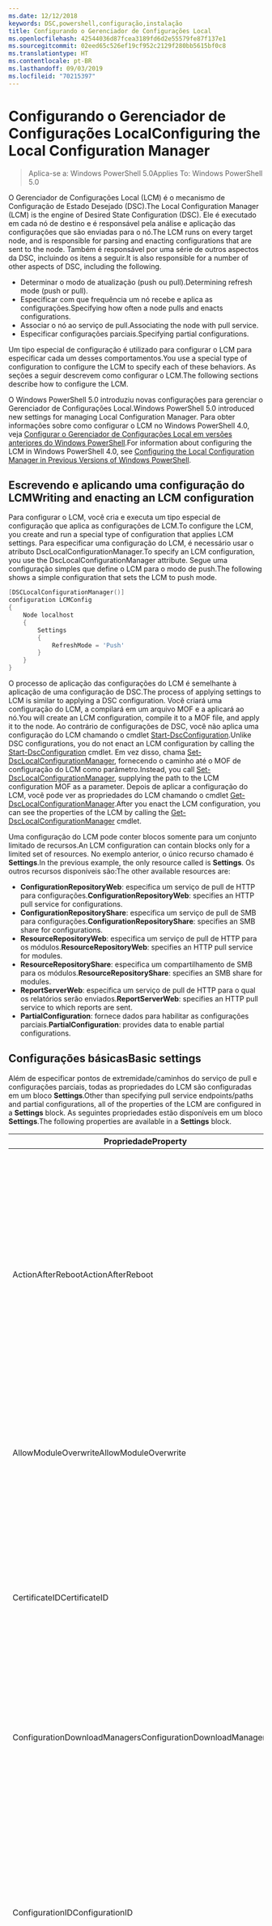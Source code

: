 ```yaml
---
ms.date: 12/12/2018
keywords: DSC,powershell,configuração,instalação
title: Configurando o Gerenciador de Configurações Local
ms.openlocfilehash: 42544036d87fcea3189fd6d2e55579fe87f137e1
ms.sourcegitcommit: 02eed65c526ef19cf952c2129f280bb5615bf0c8
ms.translationtype: HT
ms.contentlocale: pt-BR
ms.lasthandoff: 09/03/2019
ms.locfileid: "70215397"
---
```

# <a name="configuring-the-local-configuration-manager"></a><span data-ttu-id="b42ed-103">Configurando o Gerenciador de Configurações Local</span><span class="sxs-lookup"><span data-stu-id="b42ed-103">Configuring the Local Configuration Manager</span></span>

> <span data-ttu-id="b42ed-104">Aplica-se a: Windows PowerShell 5.0</span><span class="sxs-lookup"><span data-stu-id="b42ed-104">Applies To: Windows PowerShell 5.0</span></span>

<span data-ttu-id="b42ed-105">O Gerenciador de Configurações Local (LCM) é o mecanismo de Configuração de Estado Desejado (DSC).</span><span class="sxs-lookup"><span data-stu-id="b42ed-105">The Local Configuration Manager (LCM) is the engine of Desired State Configuration (DSC).</span></span>
<span data-ttu-id="b42ed-106">Ele é executado em cada nó de destino e é responsável pela análise e aplicação das configurações que são enviadas para o nó.</span><span class="sxs-lookup"><span data-stu-id="b42ed-106">The LCM runs on every target node, and is responsible for parsing and enacting configurations that are sent to the node.</span></span>
<span data-ttu-id="b42ed-107">Também é responsável por uma série de outros aspectos da DSC, incluindo os itens a seguir.</span><span class="sxs-lookup"><span data-stu-id="b42ed-107">It is also responsible for a number of other aspects of DSC, including the following.</span></span>

- <span data-ttu-id="b42ed-108">Determinar o modo de atualização (push ou pull).</span><span class="sxs-lookup"><span data-stu-id="b42ed-108">Determining refresh mode (push or pull).</span></span>
- <span data-ttu-id="b42ed-109">Especificar com que frequência um nó recebe e aplica as configurações.</span><span class="sxs-lookup"><span data-stu-id="b42ed-109">Specifying how often a node pulls and enacts configurations.</span></span>
- <span data-ttu-id="b42ed-110">Associar o nó ao serviço de pull.</span><span class="sxs-lookup"><span data-stu-id="b42ed-110">Associating the node with pull service.</span></span>
- <span data-ttu-id="b42ed-111">Especificar configurações parciais.</span><span class="sxs-lookup"><span data-stu-id="b42ed-111">Specifying partial configurations.</span></span>

<span data-ttu-id="b42ed-112">Um tipo especial de configuração é utilizado para configurar o LCM para especificar cada um desses comportamentos.</span><span class="sxs-lookup"><span data-stu-id="b42ed-112">You use a special type of configuration to configure the LCM to specify each of these behaviors.</span></span>
<span data-ttu-id="b42ed-113">As seções a seguir descrevem como configurar o LCM.</span><span class="sxs-lookup"><span data-stu-id="b42ed-113">The following sections describe how to configure the LCM.</span></span>

<span data-ttu-id="b42ed-114">O Windows PowerShell 5.0 introduziu novas configurações para gerenciar o Gerenciador de Configurações Local.</span><span class="sxs-lookup"><span data-stu-id="b42ed-114">Windows PowerShell 5.0 introduced new settings for managing Local Configuration Manager.</span></span>
<span data-ttu-id="b42ed-115">Para obter informações sobre como configurar o LCM no Windows PowerShell 4.0, veja [Configurar o Gerenciador de Configurações Local em versões anteriores do Windows PowerShell](metaconfig4.md).</span><span class="sxs-lookup"><span data-stu-id="b42ed-115">For information about configuring the LCM in Windows PowerShell 4.0, see [Configuring the Local Configuration Manager in Previous Versions of Windows PowerShell](metaconfig4.md).</span></span>

## <a name="writing-and-enacting-an-lcm-configuration"></a><span data-ttu-id="b42ed-116">Escrevendo e aplicando uma configuração do LCM</span><span class="sxs-lookup"><span data-stu-id="b42ed-116">Writing and enacting an LCM configuration</span></span>

<span data-ttu-id="b42ed-117">Para configurar o LCM, você cria e executa um tipo especial de configuração que aplica as configurações de LCM.</span><span class="sxs-lookup"><span data-stu-id="b42ed-117">To configure the LCM, you create and run a special type of configuration that applies LCM settings.</span></span>
<span data-ttu-id="b42ed-118">Para especificar uma configuração do LCM, é necessário usar o atributo DscLocalConfigurationManager.</span><span class="sxs-lookup"><span data-stu-id="b42ed-118">To specify an LCM configuration, you use the DscLocalConfigurationManager attribute.</span></span>
<span data-ttu-id="b42ed-119">Segue uma configuração simples que define o LCM para o modo de push.</span><span class="sxs-lookup"><span data-stu-id="b42ed-119">The following shows a simple configuration that sets the LCM to push mode.</span></span>

```powershell
[DSCLocalConfigurationManager()]
configuration LCMConfig
{
    Node localhost
    {
        Settings
        {
            RefreshMode = 'Push'
        }
    }
}
```

<span data-ttu-id="b42ed-120">O processo de aplicação das configurações do LCM é semelhante à aplicação de uma configuração de DSC.</span><span class="sxs-lookup"><span data-stu-id="b42ed-120">The process of applying settings to LCM is similar to applying a DSC configuration.</span></span>
<span data-ttu-id="b42ed-121">Você criará uma configuração do LCM, a compilará em um arquivo MOF e a aplicará ao nó.</span><span class="sxs-lookup"><span data-stu-id="b42ed-121">You will create an LCM configuration, compile it to a MOF file, and apply it to the node.</span></span>
<span data-ttu-id="b42ed-122">Ao contrário de configurações de DSC, você não aplica uma configuração do LCM chamando o cmdlet [Start-DscConfiguration](/powershell/module/psdesiredstateconfiguration/start-dscconfiguration).</span><span class="sxs-lookup"><span data-stu-id="b42ed-122">Unlike DSC configurations, you do not enact an LCM configuration by calling the [Start-DscConfiguration](/powershell/module/psdesiredstateconfiguration/start-dscconfiguration) cmdlet.</span></span>
<span data-ttu-id="b42ed-123">Em vez disso, chama [Set-DscLocalConfigurationManager](/powershell/module/PSDesiredStateConfiguration/Set-DscLocalConfigurationManager), fornecendo o caminho até o MOF de configuração do LCM como parâmetro.</span><span class="sxs-lookup"><span data-stu-id="b42ed-123">Instead, you call [Set-DscLocalConfigurationManager](/powershell/module/PSDesiredStateConfiguration/Set-DscLocalConfigurationManager), supplying the path to the LCM configuration MOF as a parameter.</span></span>
<span data-ttu-id="b42ed-124">Depois de aplicar a configuração do LCM, você pode ver as propriedades do LCM chamando o cmdlet [Get-DscLocalConfigurationManager](/powershell/module/PSDesiredStateConfiguration/Get-DscLocalConfigurationManager).</span><span class="sxs-lookup"><span data-stu-id="b42ed-124">After you enact the LCM configuration, you can see the properties of the LCM by calling the [Get-DscLocalConfigurationManager](/powershell/module/PSDesiredStateConfiguration/Get-DscLocalConfigurationManager) cmdlet.</span></span>

<span data-ttu-id="b42ed-125">Uma configuração do LCM pode conter blocos somente para um conjunto limitado de recursos.</span><span class="sxs-lookup"><span data-stu-id="b42ed-125">An LCM configuration can contain blocks only for a limited set of resources.</span></span>
<span data-ttu-id="b42ed-126">No exemplo anterior, o único recurso chamado é **Settings**.</span><span class="sxs-lookup"><span data-stu-id="b42ed-126">In the previous example, the only resource called is **Settings**.</span></span>
<span data-ttu-id="b42ed-127">Os outros recursos disponíveis são:</span><span class="sxs-lookup"><span data-stu-id="b42ed-127">The other available resources are:</span></span>

* <span data-ttu-id="b42ed-128">**ConfigurationRepositoryWeb**: especifica um serviço de pull de HTTP para configurações.</span><span class="sxs-lookup"><span data-stu-id="b42ed-128">**ConfigurationRepositoryWeb**: specifies an HTTP pull service for configurations.</span></span>
* <span data-ttu-id="b42ed-129">**ConfigurationRepositoryShare**: especifica um serviço de pull de SMB para configurações.</span><span class="sxs-lookup"><span data-stu-id="b42ed-129">**ConfigurationRepositoryShare**: specifies an SMB share for configurations.</span></span>
* <span data-ttu-id="b42ed-130">**ResourceRepositoryWeb**: especifica um serviço de pull de HTTP para os módulos.</span><span class="sxs-lookup"><span data-stu-id="b42ed-130">**ResourceRepositoryWeb**: specifies an HTTP pull service for modules.</span></span>
* <span data-ttu-id="b42ed-131">**ResourceRepositoryShare**: especifica um compartilhamento de SMB para os módulos.</span><span class="sxs-lookup"><span data-stu-id="b42ed-131">**ResourceRepositoryShare**: specifies an SMB share for modules.</span></span>
* <span data-ttu-id="b42ed-132">**ReportServerWeb**: especifica um serviço de pull de HTTP para o qual os relatórios serão enviados.</span><span class="sxs-lookup"><span data-stu-id="b42ed-132">**ReportServerWeb**: specifies an HTTP pull service to which reports are sent.</span></span>
* <span data-ttu-id="b42ed-133">**PartialConfiguration**: fornece dados para habilitar as configurações parciais.</span><span class="sxs-lookup"><span data-stu-id="b42ed-133">**PartialConfiguration**: provides data to enable partial configurations.</span></span>

## <a name="basic-settings"></a><span data-ttu-id="b42ed-134">Configurações básicas</span><span class="sxs-lookup"><span data-stu-id="b42ed-134">Basic settings</span></span>

<span data-ttu-id="b42ed-135">Além de especificar pontos de extremidade/caminhos do serviço de pull e configurações parciais, todas as propriedades do LCM são configuradas em um bloco **Settings**.</span><span class="sxs-lookup"><span data-stu-id="b42ed-135">Other than specifying pull service endpoints/paths and partial configurations, all of the properties of the LCM are configured in a **Settings** block.</span></span>
<span data-ttu-id="b42ed-136">As seguintes propriedades estão disponíveis em um bloco **Settings**.</span><span class="sxs-lookup"><span data-stu-id="b42ed-136">The following properties are available in a **Settings** block.</span></span>

|  <span data-ttu-id="b42ed-137">Propriedade</span><span class="sxs-lookup"><span data-stu-id="b42ed-137">Property</span></span>  |  <span data-ttu-id="b42ed-138">Tipo</span><span class="sxs-lookup"><span data-stu-id="b42ed-138">Type</span></span>  |  <span data-ttu-id="b42ed-139">Descrição</span><span class="sxs-lookup"><span data-stu-id="b42ed-139">Description</span></span>   |
|----------- |------- |--------------- |
| <span data-ttu-id="b42ed-140">ActionAfterReboot</span><span class="sxs-lookup"><span data-stu-id="b42ed-140">ActionAfterReboot</span></span>| <span data-ttu-id="b42ed-141">cadeia de caracteres</span><span class="sxs-lookup"><span data-stu-id="b42ed-141">string</span></span>| <span data-ttu-id="b42ed-142">Especifica o que acontece após uma reinicialização durante a aplicação de uma configuração.</span><span class="sxs-lookup"><span data-stu-id="b42ed-142">Specifies what happens after a reboot during the application of a configuration.</span></span> <span data-ttu-id="b42ed-143">Os valores possíveis são __"ContinueConfiguration"__ e __"StopConfiguration"__ .</span><span class="sxs-lookup"><span data-stu-id="b42ed-143">The possible values are __"ContinueConfiguration"__ and __"StopConfiguration"__.</span></span> <ul><li> <span data-ttu-id="b42ed-144">__ContinueConfiguration__: continuar a aplicar a configuração atual após a reinicialização do computador.</span><span class="sxs-lookup"><span data-stu-id="b42ed-144">__ContinueConfiguration__: Continue applying the current configuration after machine reboot.</span></span> <span data-ttu-id="b42ed-145">Este é o valor padrão</span><span class="sxs-lookup"><span data-stu-id="b42ed-145">This is the default value</span></span></li><li><span data-ttu-id="b42ed-146">__StopConfiguration__: parar a configuração atual após a reinicialização do computador.</span><span class="sxs-lookup"><span data-stu-id="b42ed-146">__StopConfiguration__: Stop the current configuration after machine reboot.</span></span></li></ul>|
| <span data-ttu-id="b42ed-147">AllowModuleOverwrite</span><span class="sxs-lookup"><span data-stu-id="b42ed-147">AllowModuleOverwrite</span></span>| <span data-ttu-id="b42ed-148">bool</span><span class="sxs-lookup"><span data-stu-id="b42ed-148">bool</span></span>| <span data-ttu-id="b42ed-149">__$TRUE__ se as novas configurações baixadas do serviço de pull tiverem permissão para substituir as antigas no nó de destino.</span><span class="sxs-lookup"><span data-stu-id="b42ed-149">__$TRUE__ if new configurations downloaded from the pull service are allowed to overwrite the old ones on the target node.</span></span> <span data-ttu-id="b42ed-150">Caso contrário, $FALSE.</span><span class="sxs-lookup"><span data-stu-id="b42ed-150">Otherwise, $FALSE.</span></span>|
| <span data-ttu-id="b42ed-151">CertificateID</span><span class="sxs-lookup"><span data-stu-id="b42ed-151">CertificateID</span></span>| <span data-ttu-id="b42ed-152">cadeia de caracteres</span><span class="sxs-lookup"><span data-stu-id="b42ed-152">string</span></span>| <span data-ttu-id="b42ed-153">A impressão digital de um certificado usado para proteger as credenciais passadas em uma configuração.</span><span class="sxs-lookup"><span data-stu-id="b42ed-153">The thumbprint of a certificate used to secure credentials passed in a configuration.</span></span> <span data-ttu-id="b42ed-154">Para obter mais informações, consulte [Quer proteger credenciais na Configuração de Estado Desejado do Windows PowerShell?](http://blogs.msdn.com/b/powershell/archive/2014/01/31/want-to-secure-credentials-in-windows-powershell-desired-state-configuration.aspx).</span><span class="sxs-lookup"><span data-stu-id="b42ed-154">For more information see [Want to secure credentials in Windows PowerShell Desired State Configuration](http://blogs.msdn.com/b/powershell/archive/2014/01/31/want-to-secure-credentials-in-windows-powershell-desired-state-configuration.aspx)?.</span></span> <br> <span data-ttu-id="b42ed-155">__Observação:__ isso será gerenciado automaticamente se estiver usando o serviço de pull de DSC de Automação do Azure.</span><span class="sxs-lookup"><span data-stu-id="b42ed-155">__Note:__ this is managed automatically if using Azure Automation DSC pull service.</span></span>|
| <span data-ttu-id="b42ed-156">ConfigurationDownloadManagers</span><span class="sxs-lookup"><span data-stu-id="b42ed-156">ConfigurationDownloadManagers</span></span>| <span data-ttu-id="b42ed-157">CimInstance[]</span><span class="sxs-lookup"><span data-stu-id="b42ed-157">CimInstance[]</span></span>| <span data-ttu-id="b42ed-158">Obsoleto.</span><span class="sxs-lookup"><span data-stu-id="b42ed-158">Obsolete.</span></span> <span data-ttu-id="b42ed-159">Use os blocos __ConfigurationRepositoryWeb__ e __ConfigurationRepositoryShare__ para definir pontos de extremidade de serviço de pull de configuração.</span><span class="sxs-lookup"><span data-stu-id="b42ed-159">Use __ConfigurationRepositoryWeb__ and __ConfigurationRepositoryShare__ blocks to define configuration pull service endpoints.</span></span>|
| <span data-ttu-id="b42ed-160">ConfigurationID</span><span class="sxs-lookup"><span data-stu-id="b42ed-160">ConfigurationID</span></span>| <span data-ttu-id="b42ed-161">cadeia de caracteres</span><span class="sxs-lookup"><span data-stu-id="b42ed-161">string</span></span>| <span data-ttu-id="b42ed-162">Para compatibilidade com versões anteriores do serviço de pull.</span><span class="sxs-lookup"><span data-stu-id="b42ed-162">For backwards compatibility with older pull service versions.</span></span> <span data-ttu-id="b42ed-163">Um GUID que identifica o arquivo de configuração que deve ser obtido de um serviço de pull.</span><span class="sxs-lookup"><span data-stu-id="b42ed-163">A GUID that identifies the configuration file to get from a pull service.</span></span> <span data-ttu-id="b42ed-164">O nó efetuará o pull das configurações serviço de pull se o nome do MOF de configuração for ConfigurationID.mof.</span><span class="sxs-lookup"><span data-stu-id="b42ed-164">The node will pull configurations on the pull service if the name of the configuration MOF is named ConfigurationID.mof.</span></span><br> <span data-ttu-id="b42ed-165">__Observação:__ Se você definir essa propriedade, o registro do nó com um serviço de pull usando __RegistrationKey__ não funcionará.</span><span class="sxs-lookup"><span data-stu-id="b42ed-165">__Note:__ If you set this property, registering the node with a pull service by using __RegistrationKey__ does not work.</span></span> <span data-ttu-id="b42ed-166">Para obter mais informações, consulte [Configurando um cliente de pull com nomes de configuração](../pull-server/pullClientConfigNames.md).</span><span class="sxs-lookup"><span data-stu-id="b42ed-166">For more information, see [Setting up a pull client with configuration names](../pull-server/pullClientConfigNames.md).</span></span>|
| <span data-ttu-id="b42ed-167">ConfigurationMode</span><span class="sxs-lookup"><span data-stu-id="b42ed-167">ConfigurationMode</span></span>| <span data-ttu-id="b42ed-168">cadeia de caracteres</span><span class="sxs-lookup"><span data-stu-id="b42ed-168">string</span></span> | <span data-ttu-id="b42ed-169">Especifica como o LCM realmente aplica a configuração aos nós de destino.</span><span class="sxs-lookup"><span data-stu-id="b42ed-169">Specifies how the LCM actually applies the configuration to the target nodes.</span></span> <span data-ttu-id="b42ed-170">Os valores possíveis são __"ApplyOnly"__ , __"ApplyAndMonitor"__ e __"ApplyAndAutoCorrect"__ .</span><span class="sxs-lookup"><span data-stu-id="b42ed-170">Possible values are __"ApplyOnly"__,__"ApplyAndMonitor"__, and __"ApplyAndAutoCorrect"__.</span></span> <ul><li><span data-ttu-id="b42ed-171">__ApplyOnly__: a DSC aplica a configuração e não faz nada além disso, a menos que uma nova configuração seja enviada por push para o nó de destino ou quando o pull de uma nova configuração for efetuado de um serviço.</span><span class="sxs-lookup"><span data-stu-id="b42ed-171">__ApplyOnly__: DSC applies the configuration and does nothing further unless a new configuration is pushed to the target node or when a new configuration is pulled from a service.</span></span> <span data-ttu-id="b42ed-172">Depois da aplicação inicial de uma nova configuração, a DSC não procura um dessincronização em relação a um estado previamente configurado.</span><span class="sxs-lookup"><span data-stu-id="b42ed-172">After initial application of a new configuration, DSC does not check for drift from a previously configured state.</span></span> <span data-ttu-id="b42ed-173">Observe que a DSC tentará aplicar a configuração até obter êxito antes que __ApplyOnly__ entre em vigor.</span><span class="sxs-lookup"><span data-stu-id="b42ed-173">Note that DSC will attempt to apply the configuration until it is successful before __ApplyOnly__ takes effect.</span></span> </li><li> <span data-ttu-id="b42ed-174">__ApplyAndMonitor__: Este é o valor padrão.</span><span class="sxs-lookup"><span data-stu-id="b42ed-174">__ApplyAndMonitor__: This is the default value.</span></span> <span data-ttu-id="b42ed-175">O LCM aplica as novas configurações.</span><span class="sxs-lookup"><span data-stu-id="b42ed-175">The LCM applies any new configurations.</span></span> <span data-ttu-id="b42ed-176">Após a aplicação inicial de uma nova configuração, se o nó de destino estiver dessincronizado em relação ao estado desejado, a DSC relatará a discrepância nos logs.</span><span class="sxs-lookup"><span data-stu-id="b42ed-176">After initial application of a new configuration, if the target node drifts from the desired state, DSC reports the discrepancy in logs.</span></span> <span data-ttu-id="b42ed-177">Observe que a DSC tentará aplicar a configuração até obter êxito antes que __ApplyAndMonitor__ entre em vigor.</span><span class="sxs-lookup"><span data-stu-id="b42ed-177">Note that DSC will attempt to apply the configuration until it is successful before __ApplyAndMonitor__ takes effect.</span></span></li><li><span data-ttu-id="b42ed-178">__ApplyAndAutoCorrect__: o DSC aplica as novas configurações.</span><span class="sxs-lookup"><span data-stu-id="b42ed-178">__ApplyAndAutoCorrect__: DSC applies any new configurations.</span></span> <span data-ttu-id="b42ed-179">Após a aplicação inicial de uma nova configuração, se o nó de destino estiver dessincronizado em relação ao estado desejado, a DSC relatará a discrepância nos logs e reaplica a configuração atual.</span><span class="sxs-lookup"><span data-stu-id="b42ed-179">After initial application of a new configuration, if the target node drifts from the desired state, DSC reports the discrepancy in logs, and then re-applies the current configuration.</span></span></li></ul>|
| <span data-ttu-id="b42ed-180">ConfigurationModeFrequencyMins</span><span class="sxs-lookup"><span data-stu-id="b42ed-180">ConfigurationModeFrequencyMins</span></span>| <span data-ttu-id="b42ed-181">UInt32</span><span class="sxs-lookup"><span data-stu-id="b42ed-181">UInt32</span></span>| <span data-ttu-id="b42ed-182">A frequência, em minutos, em que a configuração atual é verificada e aplicada.</span><span class="sxs-lookup"><span data-stu-id="b42ed-182">How often, in minutes, the current configuration is checked and applied.</span></span> <span data-ttu-id="b42ed-183">Essa propriedade será ignorada se a propriedade ConfigurationMode estiver definida como ApplyOnly.</span><span class="sxs-lookup"><span data-stu-id="b42ed-183">This property is ignored if the ConfigurationMode property is set to ApplyOnly.</span></span> <span data-ttu-id="b42ed-184">O valor padrão é 15.</span><span class="sxs-lookup"><span data-stu-id="b42ed-184">The default value is 15.</span></span>|
| <span data-ttu-id="b42ed-185">DebugMode</span><span class="sxs-lookup"><span data-stu-id="b42ed-185">DebugMode</span></span>| <span data-ttu-id="b42ed-186">cadeia de caracteres</span><span class="sxs-lookup"><span data-stu-id="b42ed-186">string</span></span>| <span data-ttu-id="b42ed-187">Os valores possíveis são __None__, __ForceModuleImport__ e __All__.</span><span class="sxs-lookup"><span data-stu-id="b42ed-187">Possible values are __None__, __ForceModuleImport__, and __All__.</span></span> <ul><li><span data-ttu-id="b42ed-188">Defina como __None__ para usar os recursos armazenados em cache.</span><span class="sxs-lookup"><span data-stu-id="b42ed-188">Set to __None__ to use cached resources.</span></span> <span data-ttu-id="b42ed-189">Este é o padrão e deve ser usada em cenários de produção.</span><span class="sxs-lookup"><span data-stu-id="b42ed-189">This is the default and should be used in production scenarios.</span></span></li><li><span data-ttu-id="b42ed-190">Definir como __ForceModuleImport__ fará com que o LCM recarregue todos os módulos de recursos DSC, mesmo se tiverem sido carregados e armazenados em cache anteriormente.</span><span class="sxs-lookup"><span data-stu-id="b42ed-190">Setting to __ForceModuleImport__, causes the LCM to reload any DSC resource modules, even if they have been previously loaded and cached.</span></span> <span data-ttu-id="b42ed-191">Isso afeta o desempenho das operações de DSC, já que cada módulo é recarregado no momento do uso.</span><span class="sxs-lookup"><span data-stu-id="b42ed-191">This impacts the performance of DSC operations as each module is reloaded on use.</span></span> <span data-ttu-id="b42ed-192">Normalmente, você usaria esse valor durante a depuração de um recurso</span><span class="sxs-lookup"><span data-stu-id="b42ed-192">Typically you would use this value while debugging a resource</span></span></li><li><span data-ttu-id="b42ed-193">Nesta versão, __All__ é o mesmo que __ForceModuleImport__</span><span class="sxs-lookup"><span data-stu-id="b42ed-193">In this release, __All__ is same as __ForceModuleImport__</span></span></li></ul> |
| <span data-ttu-id="b42ed-194">RebootNodeIfNeeded</span><span class="sxs-lookup"><span data-stu-id="b42ed-194">RebootNodeIfNeeded</span></span>| <span data-ttu-id="b42ed-195">bool</span><span class="sxs-lookup"><span data-stu-id="b42ed-195">bool</span></span>| <span data-ttu-id="b42ed-196">defina como `$true` para permitir que os recursos reinicializem o nó usando o sinalizador `$global:DSCMachineStatus`.</span><span class="sxs-lookup"><span data-stu-id="b42ed-196">Set this to `$true` to allow resources to reboot the Node using the `$global:DSCMachineStatus` flag.</span></span> <span data-ttu-id="b42ed-197">Caso contrário, você precisará reinicializar manualmente o nó para qualquer configuração que exigir.</span><span class="sxs-lookup"><span data-stu-id="b42ed-197">Otherwise, you will have to manually reboot the node for any configuration that requires it.</span></span> <span data-ttu-id="b42ed-198">O valor padrão é `$false`.</span><span class="sxs-lookup"><span data-stu-id="b42ed-198">The default value is `$false`.</span></span> <span data-ttu-id="b42ed-199">Para usar essa configuração quando uma condição de reinicialização for representada por algo diferente do DSC (como o Windows Installer), combine essa configuração com o módulo [xPendingReboot](https://github.com/powershell/xpendingreboot).</span><span class="sxs-lookup"><span data-stu-id="b42ed-199">To use this setting when a reboot condition is enacted by something other than DSC (such as Windows Installer), combine this setting with the [xPendingReboot](https://github.com/powershell/xpendingreboot) module.</span></span>|
| <span data-ttu-id="b42ed-200">RefreshMode</span><span class="sxs-lookup"><span data-stu-id="b42ed-200">RefreshMode</span></span>| <span data-ttu-id="b42ed-201">cadeia de caracteres</span><span class="sxs-lookup"><span data-stu-id="b42ed-201">string</span></span>| <span data-ttu-id="b42ed-202">Especifica como o LCM obtém as configurações.</span><span class="sxs-lookup"><span data-stu-id="b42ed-202">Specifies how the LCM gets configurations.</span></span> <span data-ttu-id="b42ed-203">Os valores possíveis são __"Disabled"__ , __"Push"__ e __"Pull"__ .</span><span class="sxs-lookup"><span data-stu-id="b42ed-203">The possible values are __"Disabled"__, __"Push"__, and __"Pull"__.</span></span> <ul><li><span data-ttu-id="b42ed-204">__Disabled__: as configurações do DSC estão desabilitadas para este nó.</span><span class="sxs-lookup"><span data-stu-id="b42ed-204">__Disabled__: DSC configurations are disabled for this node.</span></span></li><li> <span data-ttu-id="b42ed-205">__Push__: as configurações são iniciadas chamando o cmdlet [Start-DscConfiguration](/powershell/module/psdesiredstateconfiguration/start-dscconfiguration).</span><span class="sxs-lookup"><span data-stu-id="b42ed-205">__Push__: Configurations are initiated by calling the [Start-DscConfiguration](/powershell/module/psdesiredstateconfiguration/start-dscconfiguration) cmdlet.</span></span> <span data-ttu-id="b42ed-206">A configuração é aplicada imediatamente ao nó.</span><span class="sxs-lookup"><span data-stu-id="b42ed-206">The configuration is applied immediately to the node.</span></span> <span data-ttu-id="b42ed-207">Este é o valor padrão.</span><span class="sxs-lookup"><span data-stu-id="b42ed-207">This is the default value.</span></span></li><li><span data-ttu-id="b42ed-208">__Pull:__ o nó está configurado para verificar regularmente as configurações de um serviço de pull ou caminho SMB.</span><span class="sxs-lookup"><span data-stu-id="b42ed-208">__Pull:__ The node is configured to regularly check for configurations from a pull service or SMB path.</span></span> <span data-ttu-id="b42ed-209">Se essa propriedade estiver definida como __Pull__, você deverá especificar um caminho de (serviço) HTTP ou (compartilhamento) SMB em um bloco __ConfigurationRepositoryWeb__ ou __ConfigurationRepositoryShare__.</span><span class="sxs-lookup"><span data-stu-id="b42ed-209">If this property is set to __Pull__, you must specify an HTTP (service) or SMB (share) path in a __ConfigurationRepositoryWeb__ or __ConfigurationRepositoryShare__ block.</span></span></li></ul>|
| <span data-ttu-id="b42ed-210">RefreshFrequencyMins</span><span class="sxs-lookup"><span data-stu-id="b42ed-210">RefreshFrequencyMins</span></span>| <span data-ttu-id="b42ed-211">Uint32</span><span class="sxs-lookup"><span data-stu-id="b42ed-211">Uint32</span></span>| <span data-ttu-id="b42ed-212">O intervalo de tempo, em minutos, em que o LCM verifica um serviço de pull para obter configurações atualizadas.</span><span class="sxs-lookup"><span data-stu-id="b42ed-212">The time interval, in minutes, at which the LCM checks a pull service to get updated configurations.</span></span> <span data-ttu-id="b42ed-213">Esse valor será ignorado se o LCM não estiver configurado no modo de pull.</span><span class="sxs-lookup"><span data-stu-id="b42ed-213">This value is ignored if the LCM is not configured in pull mode.</span></span> <span data-ttu-id="b42ed-214">O valor padrão é 30.</span><span class="sxs-lookup"><span data-stu-id="b42ed-214">The default value is 30.</span></span>|
| <span data-ttu-id="b42ed-215">ReportManagers</span><span class="sxs-lookup"><span data-stu-id="b42ed-215">ReportManagers</span></span>| <span data-ttu-id="b42ed-216">CimInstance[]</span><span class="sxs-lookup"><span data-stu-id="b42ed-216">CimInstance[]</span></span>| <span data-ttu-id="b42ed-217">Obsoleto.</span><span class="sxs-lookup"><span data-stu-id="b42ed-217">Obsolete.</span></span> <span data-ttu-id="b42ed-218">Use blocos __ReportServerWeb__ para definir um ponto de extremidade para enviar dados de relatório a um serviço de pull.</span><span class="sxs-lookup"><span data-stu-id="b42ed-218">Use __ReportServerWeb__ blocks to define an endpoint to send reporting data to a pull service.</span></span>|
| <span data-ttu-id="b42ed-219">ResourceModuleManagers</span><span class="sxs-lookup"><span data-stu-id="b42ed-219">ResourceModuleManagers</span></span>| <span data-ttu-id="b42ed-220">CimInstance[]</span><span class="sxs-lookup"><span data-stu-id="b42ed-220">CimInstance[]</span></span>| <span data-ttu-id="b42ed-221">Obsoleto.</span><span class="sxs-lookup"><span data-stu-id="b42ed-221">Obsolete.</span></span> <span data-ttu-id="b42ed-222">Use os blocos __ResourceRepositoryWeb__ e __ResourceRepositoryShare__ para definir pontos de extremidade HTTP do serviço de pull ou caminhos SMB, respectivamente.</span><span class="sxs-lookup"><span data-stu-id="b42ed-222">Use __ResourceRepositoryWeb__ and __ResourceRepositoryShare__ blocks to define pull service HTTP endpoints or SMB paths, respectively.</span></span>|
| <span data-ttu-id="b42ed-223">PartialConfigurations</span><span class="sxs-lookup"><span data-stu-id="b42ed-223">PartialConfigurations</span></span>| <span data-ttu-id="b42ed-224">CimInstance</span><span class="sxs-lookup"><span data-stu-id="b42ed-224">CimInstance</span></span>| <span data-ttu-id="b42ed-225">Não foi implementado.</span><span class="sxs-lookup"><span data-stu-id="b42ed-225">Not implemented.</span></span> <span data-ttu-id="b42ed-226">Não use.</span><span class="sxs-lookup"><span data-stu-id="b42ed-226">Do not use.</span></span>|
| <span data-ttu-id="b42ed-227">StatusRetentionTimeInDays</span><span class="sxs-lookup"><span data-stu-id="b42ed-227">StatusRetentionTimeInDays</span></span> | <span data-ttu-id="b42ed-228">UInt32</span><span class="sxs-lookup"><span data-stu-id="b42ed-228">UInt32</span></span>| <span data-ttu-id="b42ed-229">O número de dias que o LCM mantém o status da configuração atual.</span><span class="sxs-lookup"><span data-stu-id="b42ed-229">The number of days the LCM keeps the status of the current configuration.</span></span>|

> [!NOTE]
> <span data-ttu-id="b42ed-230">O LCM inicia o ciclo **ConfigurationModeFrequencyMins** com base em:</span><span class="sxs-lookup"><span data-stu-id="b42ed-230">The LCM starts the **ConfigurationModeFrequencyMins** cycle based on:</span></span>
>
> - <span data-ttu-id="b42ed-231">Uma nova metaconfiguração aplicada usando `Set-DscLocalConfigurationManager`</span><span class="sxs-lookup"><span data-stu-id="b42ed-231">A new metaconfig is applied using `Set-DscLocalConfigurationManager`</span></span>
> - <span data-ttu-id="b42ed-232">Uma reinicialização do computador</span><span class="sxs-lookup"><span data-stu-id="b42ed-232">A machine restart</span></span>
>
> <span data-ttu-id="b42ed-233">Para qualquer condição em que o processo de temporizador apresentar uma falha, ela será detectada dentro de 30 segundos e o ciclo será reiniciado.</span><span class="sxs-lookup"><span data-stu-id="b42ed-233">For any condition where the timer process experiences a crash, that will be detected within 30 seconds and the cycle will be restarted.</span></span>
> <span data-ttu-id="b42ed-234">Uma operação simultânea pode atrasar o início do ciclo; se a duração dessa operação ultrapassar a frequência de ciclo configurada, o próximo temporizador não será iniciado.</span><span class="sxs-lookup"><span data-stu-id="b42ed-234">A concurrent operation could delay the cycle from being started, if the duration of this operation exceeds the configured cycle frequency, the next timer will not start.</span></span>
>
> <span data-ttu-id="b42ed-235">Por exemplo, a metaconfiguração é configurada com uma frequência de pull de 15 minutos e um pull ocorre em T1.</span><span class="sxs-lookup"><span data-stu-id="b42ed-235">Example, the metaconfig is configured at a 15 minute pull frequency and a pull occurs at T1.</span></span>  <span data-ttu-id="b42ed-236">O Nó não conclui o trabalho por 16 minutos.</span><span class="sxs-lookup"><span data-stu-id="b42ed-236">The Node does not finish work for 16 minutes.</span></span>  <span data-ttu-id="b42ed-237">O primeiro ciclo de 15 minutos será ignorado e próximo pull ocorrerá em T1 + 15 + 15.</span><span class="sxs-lookup"><span data-stu-id="b42ed-237">The first 15 minute cycle is ignored, and next pull will happen at T1+15+15.</span></span>

## <a name="pull-service"></a><span data-ttu-id="b42ed-238">Serviço de pull</span><span class="sxs-lookup"><span data-stu-id="b42ed-238">Pull service</span></span>

<span data-ttu-id="b42ed-239">A configuração do LCM dá suporte à definição dos seguintes tipos de ponto de extremidade de serviço de pull:</span><span class="sxs-lookup"><span data-stu-id="b42ed-239">LCM configuration supports defining the following types of pull service endpoints:</span></span>

- <span data-ttu-id="b42ed-240">**Servidor de configuração**: um repositório para configurações de DSC.</span><span class="sxs-lookup"><span data-stu-id="b42ed-240">**Configuration server**: A repository for DSC configurations.</span></span> <span data-ttu-id="b42ed-241">Defina os servidores de configuração usando blocos **ConfigurationRepositoryWeb** (para servidores baseados na Web) e **ConfigurationRepositoryShare** (para servidores baseados em SMB).</span><span class="sxs-lookup"><span data-stu-id="b42ed-241">Define configuration servers by using **ConfigurationRepositoryWeb** (for web-based servers) and **ConfigurationRepositoryShare** (for SMB-based servers) blocks.</span></span>
- <span data-ttu-id="b42ed-242">**Servidor de recursos**: um repositório de recursos DSC, empacotados como módulos do PowerShell.</span><span class="sxs-lookup"><span data-stu-id="b42ed-242">**Resource server**: A repository for DSC resources, packaged as PowerShell modules.</span></span> <span data-ttu-id="b42ed-243">Defina os servidores de recurso usando blocos **ResourceRepositoryWeb** (para servidores baseados na Web) e **ResourceRepositoryShare** (para servidores baseados em SMB).</span><span class="sxs-lookup"><span data-stu-id="b42ed-243">Define resource servers by using **ResourceRepositoryWeb** (for web-based servers) and **ResourceRepositoryShare** (for SMB-based servers) blocks.</span></span>
- <span data-ttu-id="b42ed-244">**Servidor de relatório**: um serviço para o qual o DSC envia dados de relatório.</span><span class="sxs-lookup"><span data-stu-id="b42ed-244">**Report server**: A service that DSC sends report data to.</span></span> <span data-ttu-id="b42ed-245">Defina os servidores de relatório usando blocos **ReportServerWeb**.</span><span class="sxs-lookup"><span data-stu-id="b42ed-245">Define report servers by using **ReportServerWeb** blocks.</span></span> <span data-ttu-id="b42ed-246">Um servidor de relatório deve ser um serviço Web.</span><span class="sxs-lookup"><span data-stu-id="b42ed-246">A report server must be a web service.</span></span>

<span data-ttu-id="b42ed-247">Para obter mais detalhes sobre o serviço de pull, veja [Serviço de pull de Desired State Configuration](../pull-server/pullServer.md).</span><span class="sxs-lookup"><span data-stu-id="b42ed-247">For more details on pull service see, [Desired State Configuration Pull Service](../pull-server/pullServer.md).</span></span>

## <a name="configuration-server-blocks"></a><span data-ttu-id="b42ed-248">Blocos do servidor de configuração</span><span class="sxs-lookup"><span data-stu-id="b42ed-248">Configuration server blocks</span></span>

<span data-ttu-id="b42ed-249">Para definir um servidor de configuração baseado na Web, crie um bloco **ConfigurationRepositoryWeb**.</span><span class="sxs-lookup"><span data-stu-id="b42ed-249">To define a web-based configuration server, you create a **ConfigurationRepositoryWeb** block.</span></span>
<span data-ttu-id="b42ed-250">Um **ConfigurationRepositoryWeb** define as propriedades a seguir.</span><span class="sxs-lookup"><span data-stu-id="b42ed-250">A **ConfigurationRepositoryWeb** defines the following properties.</span></span>

|<span data-ttu-id="b42ed-251">Propriedade</span><span class="sxs-lookup"><span data-stu-id="b42ed-251">Property</span></span>|<span data-ttu-id="b42ed-252">Tipo</span><span class="sxs-lookup"><span data-stu-id="b42ed-252">Type</span></span>|<span data-ttu-id="b42ed-253">Descrição</span><span class="sxs-lookup"><span data-stu-id="b42ed-253">Description</span></span>|
|---|---|---|
|<span data-ttu-id="b42ed-254">AllowUnsecureConnection</span><span class="sxs-lookup"><span data-stu-id="b42ed-254">AllowUnsecureConnection</span></span>|<span data-ttu-id="b42ed-255">bool</span><span class="sxs-lookup"><span data-stu-id="b42ed-255">bool</span></span>|<span data-ttu-id="b42ed-256">Defina como **$TRUE** para permitir conexões entre o nó e o servidor sem autenticação.</span><span class="sxs-lookup"><span data-stu-id="b42ed-256">Set to **$TRUE** to allow connections from the node to the server without authentication.</span></span> <span data-ttu-id="b42ed-257">Defina como **$FALSE** para exigir autenticação.</span><span class="sxs-lookup"><span data-stu-id="b42ed-257">Set to **$FALSE** to require authentication.</span></span>|
|<span data-ttu-id="b42ed-258">CertificateID</span><span class="sxs-lookup"><span data-stu-id="b42ed-258">CertificateID</span></span>|<span data-ttu-id="b42ed-259">cadeia de caracteres</span><span class="sxs-lookup"><span data-stu-id="b42ed-259">string</span></span>|<span data-ttu-id="b42ed-260">A impressão digital de um certificado usado para autenticar o servidor.</span><span class="sxs-lookup"><span data-stu-id="b42ed-260">The thumbprint of a certificate used to authenticate to the server.</span></span>|
|<span data-ttu-id="b42ed-261">ConfigurationNames</span><span class="sxs-lookup"><span data-stu-id="b42ed-261">ConfigurationNames</span></span>|<span data-ttu-id="b42ed-262">String[]</span><span class="sxs-lookup"><span data-stu-id="b42ed-262">String[]</span></span>|<span data-ttu-id="b42ed-263">Uma matriz de nomes de configurações que serão retiradas por pull pelo nó de destino.</span><span class="sxs-lookup"><span data-stu-id="b42ed-263">An array of names of configurations to be pulled by the target node.</span></span> <span data-ttu-id="b42ed-264">Serão usadas apenas se o nó for registrado com o serviço de pull usando uma **RegistrationKey**.</span><span class="sxs-lookup"><span data-stu-id="b42ed-264">These are used only if the node is registered with the pull service by using a **RegistrationKey**.</span></span> <span data-ttu-id="b42ed-265">Para obter mais informações, consulte [Configurando um cliente de pull com nomes de configuração](../pull-server/pullClientConfigNames.md).</span><span class="sxs-lookup"><span data-stu-id="b42ed-265">For more information, see [Setting up a pull client with configuration names](../pull-server/pullClientConfigNames.md).</span></span>|
|<span data-ttu-id="b42ed-266">RegistrationKey</span><span class="sxs-lookup"><span data-stu-id="b42ed-266">RegistrationKey</span></span>|<span data-ttu-id="b42ed-267">cadeia de caracteres</span><span class="sxs-lookup"><span data-stu-id="b42ed-267">string</span></span>|<span data-ttu-id="b42ed-268">Um GUID que registra o nó com o serviço de pull.</span><span class="sxs-lookup"><span data-stu-id="b42ed-268">A GUID that registers the node with the pull service.</span></span> <span data-ttu-id="b42ed-269">Para obter mais informações, consulte [Configurando um cliente de pull com nomes de configuração](../pull-server/pullClientConfigNames.md).</span><span class="sxs-lookup"><span data-stu-id="b42ed-269">For more information, see [Setting up a pull client with configuration names](../pull-server/pullClientConfigNames.md).</span></span>|
|<span data-ttu-id="b42ed-270">ServerURL</span><span class="sxs-lookup"><span data-stu-id="b42ed-270">ServerURL</span></span>|<span data-ttu-id="b42ed-271">cadeia de caracteres</span><span class="sxs-lookup"><span data-stu-id="b42ed-271">string</span></span>|<span data-ttu-id="b42ed-272">A URL do serviço de configuração.</span><span class="sxs-lookup"><span data-stu-id="b42ed-272">The URL of the configuration service.</span></span>|
|<span data-ttu-id="b42ed-273">ProxyURL\*</span><span class="sxs-lookup"><span data-stu-id="b42ed-273">ProxyURL\*</span></span>|<span data-ttu-id="b42ed-274">cadeia de caracteres</span><span class="sxs-lookup"><span data-stu-id="b42ed-274">string</span></span>|<span data-ttu-id="b42ed-275">A URL do proxy http a ser usada ao se comunicar com o serviço de configuração.</span><span class="sxs-lookup"><span data-stu-id="b42ed-275">The URL of the http proxy to use when communicating with the configuration service.</span></span>|
|<span data-ttu-id="b42ed-276">ProxyCredential\*</span><span class="sxs-lookup"><span data-stu-id="b42ed-276">ProxyCredential\*</span></span>|<span data-ttu-id="b42ed-277">pscredential</span><span class="sxs-lookup"><span data-stu-id="b42ed-277">pscredential</span></span>|<span data-ttu-id="b42ed-278">Credencial a ser usada para o proxy http.</span><span class="sxs-lookup"><span data-stu-id="b42ed-278">Credential to use for the http proxy.</span></span>|

> [!NOTE]
> * <span data-ttu-id="b42ed-279">Compatível com as versões 1809 e posteriores do Windows.</span><span class="sxs-lookup"><span data-stu-id="b42ed-279">Supported in Windows versions 1809 and later.</span></span>

<span data-ttu-id="b42ed-280">Um exemplo de script para simplificar a configuração do valor ConfigurationRepositoryWeb para nós locais está disponível - confira [Geração de metaconfigurações de DSC](https://docs.microsoft.com/azure/automation/automation-dsc-onboarding#generating-dsc-metaconfigurations)</span><span class="sxs-lookup"><span data-stu-id="b42ed-280">An example script to simplify configuring the ConfigurationRepositoryWeb value for on-premises nodes is available - see [Generating DSC metaconfigurations](https://docs.microsoft.com/azure/automation/automation-dsc-onboarding#generating-dsc-metaconfigurations)</span></span>

<span data-ttu-id="b42ed-281">Para definir um servidor de configuração baseado em SMB, crie um bloco **ConfigurationRepositoryShare**.</span><span class="sxs-lookup"><span data-stu-id="b42ed-281">To define an SMB-based configuration server, you create a **ConfigurationRepositoryShare** block.</span></span>
<span data-ttu-id="b42ed-282">Um **ConfigurationRepositoryShare** define as propriedades a seguir.</span><span class="sxs-lookup"><span data-stu-id="b42ed-282">A **ConfigurationRepositoryShare** defines the following properties.</span></span>

|<span data-ttu-id="b42ed-283">Propriedade</span><span class="sxs-lookup"><span data-stu-id="b42ed-283">Property</span></span>|<span data-ttu-id="b42ed-284">Tipo</span><span class="sxs-lookup"><span data-stu-id="b42ed-284">Type</span></span>|<span data-ttu-id="b42ed-285">Descrição</span><span class="sxs-lookup"><span data-stu-id="b42ed-285">Description</span></span>|
|---|---|---|
|<span data-ttu-id="b42ed-286">Credential</span><span class="sxs-lookup"><span data-stu-id="b42ed-286">Credential</span></span>|<span data-ttu-id="b42ed-287">MSFT_Credential</span><span class="sxs-lookup"><span data-stu-id="b42ed-287">MSFT_Credential</span></span>|<span data-ttu-id="b42ed-288">A credencial usada para autenticar para o compartilhamento SMB.</span><span class="sxs-lookup"><span data-stu-id="b42ed-288">The credential used to authenticate to the SMB share.</span></span>|
|<span data-ttu-id="b42ed-289">SourcePath</span><span class="sxs-lookup"><span data-stu-id="b42ed-289">SourcePath</span></span>|<span data-ttu-id="b42ed-290">cadeia de caracteres</span><span class="sxs-lookup"><span data-stu-id="b42ed-290">string</span></span>|<span data-ttu-id="b42ed-291">O caminho do compartilhamento SMB.</span><span class="sxs-lookup"><span data-stu-id="b42ed-291">The path of the SMB share.</span></span>|

## <a name="resource-server-blocks"></a><span data-ttu-id="b42ed-292">Blocos do servidor de recurso</span><span class="sxs-lookup"><span data-stu-id="b42ed-292">Resource server blocks</span></span>

<span data-ttu-id="b42ed-293">Para definir um servidor de recurso baseado na Web, crie um bloco **ResourceRepositoryWeb**.</span><span class="sxs-lookup"><span data-stu-id="b42ed-293">To define a web-based resource server, you create a **ResourceRepositoryWeb** block.</span></span>
<span data-ttu-id="b42ed-294">Um **ResourceRepositoryWeb** define as propriedades a seguir.</span><span class="sxs-lookup"><span data-stu-id="b42ed-294">A **ResourceRepositoryWeb** defines the following properties.</span></span>

|<span data-ttu-id="b42ed-295">Propriedade</span><span class="sxs-lookup"><span data-stu-id="b42ed-295">Property</span></span>|<span data-ttu-id="b42ed-296">Tipo</span><span class="sxs-lookup"><span data-stu-id="b42ed-296">Type</span></span>|<span data-ttu-id="b42ed-297">Descrição</span><span class="sxs-lookup"><span data-stu-id="b42ed-297">Description</span></span>|
|---|---|---|
|<span data-ttu-id="b42ed-298">AllowUnsecureConnection</span><span class="sxs-lookup"><span data-stu-id="b42ed-298">AllowUnsecureConnection</span></span>|<span data-ttu-id="b42ed-299">bool</span><span class="sxs-lookup"><span data-stu-id="b42ed-299">bool</span></span>|<span data-ttu-id="b42ed-300">Defina como **$TRUE** para permitir conexões entre o nó e o servidor sem autenticação.</span><span class="sxs-lookup"><span data-stu-id="b42ed-300">Set to **$TRUE** to allow connections from the node to the server without authentication.</span></span> <span data-ttu-id="b42ed-301">Defina como **$FALSE** para exigir autenticação.</span><span class="sxs-lookup"><span data-stu-id="b42ed-301">Set to **$FALSE** to require authentication.</span></span>|
|<span data-ttu-id="b42ed-302">CertificateID</span><span class="sxs-lookup"><span data-stu-id="b42ed-302">CertificateID</span></span>|<span data-ttu-id="b42ed-303">cadeia de caracteres</span><span class="sxs-lookup"><span data-stu-id="b42ed-303">string</span></span>|<span data-ttu-id="b42ed-304">A impressão digital de um certificado usado para autenticar o servidor.</span><span class="sxs-lookup"><span data-stu-id="b42ed-304">The thumbprint of a certificate used to authenticate to the server.</span></span>|
|<span data-ttu-id="b42ed-305">RegistrationKey</span><span class="sxs-lookup"><span data-stu-id="b42ed-305">RegistrationKey</span></span>|<span data-ttu-id="b42ed-306">cadeia de caracteres</span><span class="sxs-lookup"><span data-stu-id="b42ed-306">string</span></span>|<span data-ttu-id="b42ed-307">Um GUID que identifica o nó para o serviço de pull.</span><span class="sxs-lookup"><span data-stu-id="b42ed-307">A GUID that identifies the node to the pull service.</span></span>|
|<span data-ttu-id="b42ed-308">ServerURL</span><span class="sxs-lookup"><span data-stu-id="b42ed-308">ServerURL</span></span>|<span data-ttu-id="b42ed-309">cadeia de caracteres</span><span class="sxs-lookup"><span data-stu-id="b42ed-309">string</span></span>|<span data-ttu-id="b42ed-310">A URL do servidor de configuração.</span><span class="sxs-lookup"><span data-stu-id="b42ed-310">The URL of the configuration server.</span></span>|
|<span data-ttu-id="b42ed-311">ProxyURL\*</span><span class="sxs-lookup"><span data-stu-id="b42ed-311">ProxyURL\*</span></span>|<span data-ttu-id="b42ed-312">cadeia de caracteres</span><span class="sxs-lookup"><span data-stu-id="b42ed-312">string</span></span>|<span data-ttu-id="b42ed-313">A URL do proxy http a ser usada ao se comunicar com o serviço de configuração.</span><span class="sxs-lookup"><span data-stu-id="b42ed-313">The URL of the http proxy to use when communicating with the configuration service.</span></span>|
|<span data-ttu-id="b42ed-314">ProxyCredential\*</span><span class="sxs-lookup"><span data-stu-id="b42ed-314">ProxyCredential\*</span></span>|<span data-ttu-id="b42ed-315">pscredential</span><span class="sxs-lookup"><span data-stu-id="b42ed-315">pscredential</span></span>|<span data-ttu-id="b42ed-316">Credencial a ser usada para o proxy http.</span><span class="sxs-lookup"><span data-stu-id="b42ed-316">Credential to use for the http proxy.</span></span>|

> [!NOTE]
> * <span data-ttu-id="b42ed-317">Compatível com as versões 1809 e posteriores do Windows.</span><span class="sxs-lookup"><span data-stu-id="b42ed-317">Supported in Windows versions 1809 and later.</span></span>

<span data-ttu-id="b42ed-318">Um exemplo de script para simplificar a configuração do valor ResourceRepositoryWeb para nós locais está disponível - confira [Geração de metaconfigurações de DSC](https://docs.microsoft.com/azure/automation/automation-dsc-onboarding#generating-dsc-metaconfigurations)</span><span class="sxs-lookup"><span data-stu-id="b42ed-318">An example script to simplify configuring the ResourceRepositoryWeb value for on-premises nodes is available - see [Generating DSC metaconfigurations](https://docs.microsoft.com/azure/automation/automation-dsc-onboarding#generating-dsc-metaconfigurations)</span></span>

<span data-ttu-id="b42ed-319">Para definir um servidor de recurso baseado em SMB, crie um bloco **ResourceRepositoryShare**.</span><span class="sxs-lookup"><span data-stu-id="b42ed-319">To define an SMB-based resource server, you create a **ResourceRepositoryShare** block.</span></span>
<span data-ttu-id="b42ed-320">**ResourceRepositoryShare** define as propriedades a seguir.</span><span class="sxs-lookup"><span data-stu-id="b42ed-320">**ResourceRepositoryShare** defines the following properties.</span></span>

|<span data-ttu-id="b42ed-321">Propriedade</span><span class="sxs-lookup"><span data-stu-id="b42ed-321">Property</span></span>|<span data-ttu-id="b42ed-322">Tipo</span><span class="sxs-lookup"><span data-stu-id="b42ed-322">Type</span></span>|<span data-ttu-id="b42ed-323">Descrição</span><span class="sxs-lookup"><span data-stu-id="b42ed-323">Description</span></span>|
|---|---|---|
|<span data-ttu-id="b42ed-324">Credential</span><span class="sxs-lookup"><span data-stu-id="b42ed-324">Credential</span></span>|<span data-ttu-id="b42ed-325">MSFT_Credential</span><span class="sxs-lookup"><span data-stu-id="b42ed-325">MSFT_Credential</span></span>|<span data-ttu-id="b42ed-326">A credencial usada para autenticar para o compartilhamento SMB.</span><span class="sxs-lookup"><span data-stu-id="b42ed-326">The credential used to authenticate to the SMB share.</span></span> <span data-ttu-id="b42ed-327">Para obter um exemplo de passagem de credenciais, consulte [Configurando um servidor de pull de SMB para DSC](../pull-server/pullServerSMB.md)</span><span class="sxs-lookup"><span data-stu-id="b42ed-327">For an example of passing credentials, see [Setting up a DSC SMB pull server](../pull-server/pullServerSMB.md)</span></span>|
|<span data-ttu-id="b42ed-328">SourcePath</span><span class="sxs-lookup"><span data-stu-id="b42ed-328">SourcePath</span></span>|<span data-ttu-id="b42ed-329">cadeia de caracteres</span><span class="sxs-lookup"><span data-stu-id="b42ed-329">string</span></span>|<span data-ttu-id="b42ed-330">O caminho do compartilhamento SMB.</span><span class="sxs-lookup"><span data-stu-id="b42ed-330">The path of the SMB share.</span></span>|

## <a name="report-server-blocks"></a><span data-ttu-id="b42ed-331">Blocos do servidor de relatório</span><span class="sxs-lookup"><span data-stu-id="b42ed-331">Report server blocks</span></span>

<span data-ttu-id="b42ed-332">Para definir um servidor de relatório, crie um bloco **ReportServerWeb**.</span><span class="sxs-lookup"><span data-stu-id="b42ed-332">To define a report server, you create a **ReportServerWeb** block.</span></span>
<span data-ttu-id="b42ed-333">A função de servidor de relatório não é compatível com o serviço de pull baseado em SMB.</span><span class="sxs-lookup"><span data-stu-id="b42ed-333">The report server role is not compatible with SMB based pull service.</span></span>
<span data-ttu-id="b42ed-334">**ReportServerWeb** define as propriedades a seguir.</span><span class="sxs-lookup"><span data-stu-id="b42ed-334">**ReportServerWeb** defines the following properties.</span></span>

|<span data-ttu-id="b42ed-335">Propriedade</span><span class="sxs-lookup"><span data-stu-id="b42ed-335">Property</span></span>|<span data-ttu-id="b42ed-336">Tipo</span><span class="sxs-lookup"><span data-stu-id="b42ed-336">Type</span></span>|<span data-ttu-id="b42ed-337">Descrição</span><span class="sxs-lookup"><span data-stu-id="b42ed-337">Description</span></span>|
|---|---|---|
|<span data-ttu-id="b42ed-338">AllowUnsecureConnection</span><span class="sxs-lookup"><span data-stu-id="b42ed-338">AllowUnsecureConnection</span></span>|<span data-ttu-id="b42ed-339">bool</span><span class="sxs-lookup"><span data-stu-id="b42ed-339">bool</span></span>|<span data-ttu-id="b42ed-340">Defina como **$TRUE** para permitir conexões entre o nó e o servidor sem autenticação.</span><span class="sxs-lookup"><span data-stu-id="b42ed-340">Set to **$TRUE** to allow connections from the node to the server without authentication.</span></span> <span data-ttu-id="b42ed-341">Defina como **$FALSE** para exigir autenticação.</span><span class="sxs-lookup"><span data-stu-id="b42ed-341">Set to **$FALSE** to require authentication.</span></span>|
|<span data-ttu-id="b42ed-342">CertificateID</span><span class="sxs-lookup"><span data-stu-id="b42ed-342">CertificateID</span></span>|<span data-ttu-id="b42ed-343">cadeia de caracteres</span><span class="sxs-lookup"><span data-stu-id="b42ed-343">string</span></span>|<span data-ttu-id="b42ed-344">A impressão digital de um certificado usado para autenticar o servidor.</span><span class="sxs-lookup"><span data-stu-id="b42ed-344">The thumbprint of a certificate used to authenticate to the server.</span></span>|
|<span data-ttu-id="b42ed-345">RegistrationKey</span><span class="sxs-lookup"><span data-stu-id="b42ed-345">RegistrationKey</span></span>|<span data-ttu-id="b42ed-346">cadeia de caracteres</span><span class="sxs-lookup"><span data-stu-id="b42ed-346">string</span></span>|<span data-ttu-id="b42ed-347">Um GUID que identifica o nó para o serviço de pull.</span><span class="sxs-lookup"><span data-stu-id="b42ed-347">A GUID that identifies the node to the pull service.</span></span>|
|<span data-ttu-id="b42ed-348">ServerURL</span><span class="sxs-lookup"><span data-stu-id="b42ed-348">ServerURL</span></span>|<span data-ttu-id="b42ed-349">cadeia de caracteres</span><span class="sxs-lookup"><span data-stu-id="b42ed-349">string</span></span>|<span data-ttu-id="b42ed-350">A URL do servidor de configuração.</span><span class="sxs-lookup"><span data-stu-id="b42ed-350">The URL of the configuration server.</span></span>|
|<span data-ttu-id="b42ed-351">ProxyURL\*</span><span class="sxs-lookup"><span data-stu-id="b42ed-351">ProxyURL\*</span></span>|<span data-ttu-id="b42ed-352">cadeia de caracteres</span><span class="sxs-lookup"><span data-stu-id="b42ed-352">string</span></span>|<span data-ttu-id="b42ed-353">A URL do proxy http a ser usada ao se comunicar com o serviço de configuração.</span><span class="sxs-lookup"><span data-stu-id="b42ed-353">The URL of the http proxy to use when communicating with the configuration service.</span></span>|
|<span data-ttu-id="b42ed-354">ProxyCredential\*</span><span class="sxs-lookup"><span data-stu-id="b42ed-354">ProxyCredential\*</span></span>|<span data-ttu-id="b42ed-355">pscredential</span><span class="sxs-lookup"><span data-stu-id="b42ed-355">pscredential</span></span>|<span data-ttu-id="b42ed-356">Credencial a ser usada para o proxy http.</span><span class="sxs-lookup"><span data-stu-id="b42ed-356">Credential to use for the http proxy.</span></span>|

> [!NOTE]
> * <span data-ttu-id="b42ed-357">Compatível com as versões 1809 e posteriores do Windows.</span><span class="sxs-lookup"><span data-stu-id="b42ed-357">Supported in Windows versions 1809 and later.</span></span>

<span data-ttu-id="b42ed-358">Um exemplo de script para simplificar a configuração do valor ReportServerWeb para nós locais está disponível - confira [Geração de metaconfigurações de DSC](https://docs.microsoft.com/azure/automation/automation-dsc-onboarding#generating-dsc-metaconfigurations)</span><span class="sxs-lookup"><span data-stu-id="b42ed-358">An example script to simplify configuring the ReportServerWeb value for on-premises nodes is available - see [Generating DSC metaconfigurations](https://docs.microsoft.com/azure/automation/automation-dsc-onboarding#generating-dsc-metaconfigurations)</span></span>

## <a name="partial-configurations"></a><span data-ttu-id="b42ed-359">Configurações parciais</span><span class="sxs-lookup"><span data-stu-id="b42ed-359">Partial configurations</span></span>

<span data-ttu-id="b42ed-360">Para definir uma configuração parcial, você cria um bloco **PartialConfiguration**.</span><span class="sxs-lookup"><span data-stu-id="b42ed-360">To define a partial configuration, you create a **PartialConfiguration** block.</span></span>
<span data-ttu-id="b42ed-361">Para obter mais informações sobre configurações parciais, consulte [Configurações parciais de DSC](../pull-server/partialConfigs.md).</span><span class="sxs-lookup"><span data-stu-id="b42ed-361">For more information about partial configurations, see [DSC Partial configurations](../pull-server/partialConfigs.md).</span></span>
<span data-ttu-id="b42ed-362">**PartialConfiguration** define as propriedades a seguir.</span><span class="sxs-lookup"><span data-stu-id="b42ed-362">**PartialConfiguration** defines the following properties.</span></span>

|<span data-ttu-id="b42ed-363">Propriedade</span><span class="sxs-lookup"><span data-stu-id="b42ed-363">Property</span></span>|<span data-ttu-id="b42ed-364">Tipo</span><span class="sxs-lookup"><span data-stu-id="b42ed-364">Type</span></span>|<span data-ttu-id="b42ed-365">Descrição</span><span class="sxs-lookup"><span data-stu-id="b42ed-365">Description</span></span>|
|---|---|---|
|<span data-ttu-id="b42ed-366">ConfigurationSource</span><span class="sxs-lookup"><span data-stu-id="b42ed-366">ConfigurationSource</span></span>|<span data-ttu-id="b42ed-367">string[]</span><span class="sxs-lookup"><span data-stu-id="b42ed-367">string[]</span></span>|<span data-ttu-id="b42ed-368">Uma matriz de nomes de servidores de configuração, definidos previamente nos blocos **ConfigurationRepositoryWeb** e **ConfigurationRepositoryShare**, dos quais a configuração parcial é retirada.</span><span class="sxs-lookup"><span data-stu-id="b42ed-368">An array of names of configuration servers, previously defined in **ConfigurationRepositoryWeb** and **ConfigurationRepositoryShare** blocks, where the partial configuration is pulled from.</span></span>|
|<span data-ttu-id="b42ed-369">DependsOn</span><span class="sxs-lookup"><span data-stu-id="b42ed-369">DependsOn</span></span>|<span data-ttu-id="b42ed-370">string{}</span><span class="sxs-lookup"><span data-stu-id="b42ed-370">string{}</span></span>|<span data-ttu-id="b42ed-371">Uma lista de nomes de outras configurações que devem ser concluídas antes que essa configuração parcial seja aplicada.</span><span class="sxs-lookup"><span data-stu-id="b42ed-371">A list of names of other configurations that must be completed before this partial configuration is applied.</span></span>|
|<span data-ttu-id="b42ed-372">Descrição</span><span class="sxs-lookup"><span data-stu-id="b42ed-372">Description</span></span>|<span data-ttu-id="b42ed-373">cadeia de caracteres</span><span class="sxs-lookup"><span data-stu-id="b42ed-373">string</span></span>|<span data-ttu-id="b42ed-374">Texto usado para descrever a configuração parcial.</span><span class="sxs-lookup"><span data-stu-id="b42ed-374">Text used to describe the partial configuration.</span></span>|
|<span data-ttu-id="b42ed-375">ExclusiveResources</span><span class="sxs-lookup"><span data-stu-id="b42ed-375">ExclusiveResources</span></span>|<span data-ttu-id="b42ed-376">string[]</span><span class="sxs-lookup"><span data-stu-id="b42ed-376">string[]</span></span>|<span data-ttu-id="b42ed-377">Uma matriz de recursos exclusivos para essa configuração parcial.</span><span class="sxs-lookup"><span data-stu-id="b42ed-377">An array of resources exclusive to this partial configuration.</span></span>|
|<span data-ttu-id="b42ed-378">RefreshMode</span><span class="sxs-lookup"><span data-stu-id="b42ed-378">RefreshMode</span></span>|<span data-ttu-id="b42ed-379">cadeia de caracteres</span><span class="sxs-lookup"><span data-stu-id="b42ed-379">string</span></span>|<span data-ttu-id="b42ed-380">Especifica como o LCM obtém essa configuração parcial.</span><span class="sxs-lookup"><span data-stu-id="b42ed-380">Specifies how the LCM gets this partial configuration.</span></span> <span data-ttu-id="b42ed-381">Os valores possíveis são __"Disabled"__ , __"Push"__ e __"Pull"__ .</span><span class="sxs-lookup"><span data-stu-id="b42ed-381">The possible values are __"Disabled"__, __"Push"__, and __"Pull"__.</span></span> <ul><li><span data-ttu-id="b42ed-382">__Disabled__: esta configuração parcial está desabilitada.</span><span class="sxs-lookup"><span data-stu-id="b42ed-382">__Disabled__: This partial configuration is disabled.</span></span></li><li> <span data-ttu-id="b42ed-383">__Push__: a configuração parcial é enviada por push para o nó ao chamar o cmdlet [Publish-DscConfiguration](/powershell/module/PSDesiredStateConfiguration/Publish-DscConfiguration).</span><span class="sxs-lookup"><span data-stu-id="b42ed-383">__Push__: The partial configuration is pushed to the node by calling the [Publish-DscConfiguration](/powershell/module/PSDesiredStateConfiguration/Publish-DscConfiguration) cmdlet.</span></span> <span data-ttu-id="b42ed-384">Depois que todas as configurações parciais para o nó são enviadas por push ou recebidas por pull de um serviço, a configuração pode ser iniciada chamando `Start-DscConfiguration –UseExisting`.</span><span class="sxs-lookup"><span data-stu-id="b42ed-384">After all partial configurations for the node are either pushed or pulled from a service, the configuration can be started by calling `Start-DscConfiguration –UseExisting`.</span></span> <span data-ttu-id="b42ed-385">Este é o valor padrão.</span><span class="sxs-lookup"><span data-stu-id="b42ed-385">This is the default value.</span></span></li><li><span data-ttu-id="b42ed-386">__Pull:__ o nó é configurado para verificar regularmente a configuração parcial de um serviço de pull.</span><span class="sxs-lookup"><span data-stu-id="b42ed-386">__Pull:__ The node is configured to regularly check for partial configuration from a pull service.</span></span> <span data-ttu-id="b42ed-387">Se essa propriedade for definida como __Pull__, você deverá especificar um serviço de pull em uma propriedade __ConfigurationSource__.</span><span class="sxs-lookup"><span data-stu-id="b42ed-387">If this property is set to __Pull__, you must specify a pull service in a __ConfigurationSource__ property.</span></span> <span data-ttu-id="b42ed-388">Para saber mais sobre o serviço de pull da Automação do Azure, consulte [Visão geral do DSC de Automação do Azure](https://docs.microsoft.com/azure/automation/automation-dsc-overview).</span><span class="sxs-lookup"><span data-stu-id="b42ed-388">For more information about Azure Automation pull service, see [Azure Automation DSC Overview](https://docs.microsoft.com/azure/automation/automation-dsc-overview).</span></span></li></ul>|
|<span data-ttu-id="b42ed-389">ResourceModuleSource</span><span class="sxs-lookup"><span data-stu-id="b42ed-389">ResourceModuleSource</span></span>|<span data-ttu-id="b42ed-390">string[]</span><span class="sxs-lookup"><span data-stu-id="b42ed-390">string[]</span></span>|<span data-ttu-id="b42ed-391">Uma matriz de nomes de servidores de recurso por meio dos quais é possível baixar os recursos necessários para essa configuração parcial.</span><span class="sxs-lookup"><span data-stu-id="b42ed-391">An array of the names of resource servers from which to download required resources for this partial configuration.</span></span> <span data-ttu-id="b42ed-392">Esses nomes devem se referir a pontos de extremidade de serviço definidos previamente nos blocos **ResourceRepositoryWeb** e **ResourceRepositoryShare**.</span><span class="sxs-lookup"><span data-stu-id="b42ed-392">These names must refer to service endpoints previously defined in **ResourceRepositoryWeb** and **ResourceRepositoryShare** blocks.</span></span>|

<span data-ttu-id="b42ed-393">__Observação:__ configurações parciais são compatíveis com o DSC de Automação do Azure, mas somente uma configuração pode ser extraída de cada conta de automação por nó.</span><span class="sxs-lookup"><span data-stu-id="b42ed-393">__Note:__ partial configurations are supported with Azure Automation DSC, but only one configuration can be pulled from each automation account per node.</span></span>

## <a name="see-also"></a><span data-ttu-id="b42ed-394">Consulte Também</span><span class="sxs-lookup"><span data-stu-id="b42ed-394">See Also</span></span>

### <a name="concepts"></a><span data-ttu-id="b42ed-395">Conceitos</span><span class="sxs-lookup"><span data-stu-id="b42ed-395">Concepts</span></span>
[<span data-ttu-id="b42ed-396">Visão geral da Configuração do Estado Desejado</span><span class="sxs-lookup"><span data-stu-id="b42ed-396">Desired State Configuration Overview</span></span>](../overview/overview.md)

[<span data-ttu-id="b42ed-397">Introdução à DSC de Automação do Azure</span><span class="sxs-lookup"><span data-stu-id="b42ed-397">Getting started with Azure Automation DSC</span></span>](https://docs.microsoft.com/azure/automation/automation-dsc-getting-started)

### <a name="other-resources"></a><span data-ttu-id="b42ed-398">Outros recursos</span><span class="sxs-lookup"><span data-stu-id="b42ed-398">Other Resources</span></span>

[<span data-ttu-id="b42ed-399">Set-DscLocalConfigurationManager</span><span class="sxs-lookup"><span data-stu-id="b42ed-399">Set-DscLocalConfigurationManager</span></span>](/powershell/module/PSDesiredStateConfiguration/Set-DscLocalConfigurationManager)

[<span data-ttu-id="b42ed-400">Configurando um cliente de pull com nomes de configuração</span><span class="sxs-lookup"><span data-stu-id="b42ed-400">Setting up a pull client with configuration names</span></span>](../pull-server/pullClientConfigNames.md)
